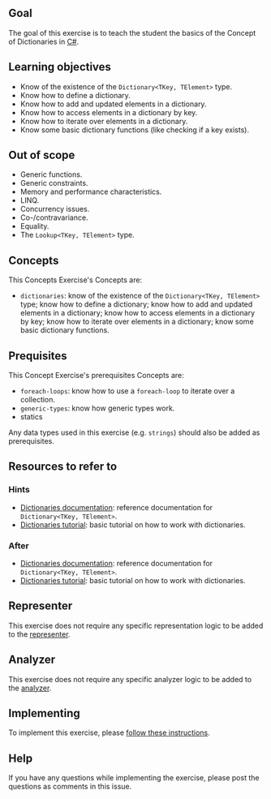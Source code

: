 ## Goal

The goal of this exercise is to teach the student the basics of the Concept of Dictionaries in [C#][dictionaries-docs].

## Learning objectives

- Know of the existence of the `Dictionary<TKey, TElement>` type.
- Know how to define a dictionary.
- Know how to add and updated elements in a dictionary.
- Know how to access elements in a dictionary by key.
- Know how to iterate over elements in a dictionary.
- Know some basic dictionary functions (like checking if a key exists).

## Out of scope

- Generic functions.
- Generic constraints.
- Memory and performance characteristics.
- LINQ.
- Concurrency issues.
- Co-/contravariance.
- Equality.
- The `Lookup<TKey, TElement>` type.

## Concepts

This Concepts Exercise's Concepts are:

- `dictionaries`: know of the existence of the `Dictionary<TKey, TElement>` type; know how to define a dictionary; know how to add and updated elements in a dictionary; know how to access elements in a dictionary by key; know how to iterate over elements in a dictionary; know some basic dictionary functions.

## Prequisites

This Concept Exercise's prerequisites Concepts are:

- `foreach-loops`: know how to use a `foreach-loop` to iterate over a collection.
- `generic-types`: know how generic types work.
- statics

Any data types used in this exercise (e.g. `strings`) should also be added as prerequisites.

## Resources to refer to

### Hints

- [Dictionaries documentation][dictionaries-docs]: reference documentation for `Dictionary<TKey, TElement>`.
- [Dictionaries tutorial][dictionaries-tutorial]: basic tutorial on how to work with dictionaries.

### After

- [Dictionaries documentation][dictionaries-docs]: reference documentation for `Dictionary<TKey, TElement>`.
- [Dictionaries tutorial][dictionaries-tutorial]: basic tutorial on how to work with dictionaries.

## Representer

This exercise does not require any specific representation logic to be added to the [representer][representer].

## Analyzer

This exercise does not require any specific analyzer logic to be added to the [analyzer][analyzer].

## Implementing

To implement this exercise, please [follow these instructions](https://github.com/exercism/v3/blob/master/languages/csharp/reference/implementing-a-concept-exercise.md).

## Help

If you have any questions while implementing the exercise, please post the questions as comments in this issue.

[how-to-implement-a-concept-exercise]: https://github.com/exercism/v3/blob/master/docs/maintainers/generic-how-to-implement-a-concept-exercise.md
[implemented-exercises]: https://github.com/exercism/v3/tree/master/languages/csharp/exercises/concept/README.md#implemented-exercises
[reference]: https://github.com/exercism/v3/blob/master/languages/csharp/reference/README.md#reference-docs
[reference-dictionary]: https://github.com/exercism/v3/blob/master/reference/types/dictionary.md
[reference-example]: https://github.com/exercism/v3/blob/master/reference/types/string.md#implementations
[analyzer]: https://github.com/exercism/csharp-analyzer
[representer]: https://github.com/exercism/csharp-representer
[exercise-example]: https://github.com/exercism/v3/tree/master/languages/csharp/exercises/concept/numbers-floating-point
[design-example]: https://github.com/exercism/v3/blob/master/languages/csharp/exercises/concept/numbers/.meta/design.md
[config.json-example]: https://github.com/exercism/v3/blob/master/languages/csharp/exercises/concept/numbers/.meta/config.json
[concept-exercises]: https://github.com/exercism/v3/blob/master/docs/concept-exercises.md
[dictionaries-docs]: https://docs.microsoft.com/en-us/dotnet/api/system.collections.generic.dictionary-2?view=netcore-3.1
[dictionaries-tutorial]: https://csharp.net-tutorials.com/collections/dictionaries/
